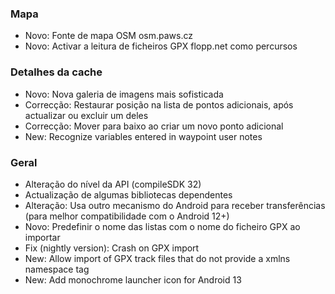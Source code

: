 ### Mapa
- Novo: Fonte de mapa OSM osm.paws.cz
- Novo: Activar a leitura de ficheiros GPX flopp.net como percursos

### Detalhes da cache
- Novo: Nova galeria de imagens mais sofisticada
- Correcção: Restaurar posição na lista de pontos adicionais, após actualizar ou excluir um deles
- Correcção: Mover para baixo ao criar um novo ponto adicional
- New: Recognize variables entered in waypoint user notes

### Geral
- Alteração do nível da API (compileSDK 32)
- Actualização de algumas bibliotecas dependentes
- Alteração: Usa outro mecanismo do Android para receber transferências (para melhor compatibilidade com o Android 12+)
- Novo: Predefinir o nome das listas com o nome do ficheiro GPX ao importar
- Fix (nightly version): Crash on GPX import
- New: Allow import of GPX track files that do not provide a xmlns namespace tag
- New: Add monochrome launcher icon for Android 13
